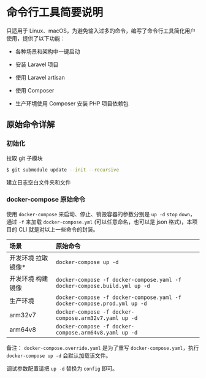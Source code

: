 # 命令行工具简要说明

只适用于 Linux、macOS，为避免输入过多的命令，编写了命令行工具简化用户使用，提供了以下功能：

* 各种场景和架构中一键启动

* 安装 Laravel 项目

* 使用 Laravel artisan

* 使用 Composer

* 生产环境使用 Composer 安装 PHP 项目依赖包

## 原始命令详解

### 初始化

拉取 git 子模块

```bash
$ git submodule update --init --recursive
```

建立日志空白文件夹和文件

### docker-compose 原始命令

使用 `docker-compose` 来启动、停止、销毁容器的参数分别是 `up -d` `stop` `down`，通过 `-f` 来加载 `docker-compose.yml` (可以任意命名，也可以是 json 格式)，本项目的 CLI 就是对以上一些命令的封装。

|场景|原始命令|
|:--|:--|
|开发环境 拉取镜像*|`docker-compose up -d`|
|开发环境 构建镜像|`docker-compose -f docker-compose.yaml -f docker-compose.build.yml up -d`|
|生产环境        |`docker-compose -f docker-compose.yaml -f docker-compose.prod.yml up -d`|
|arm32v7        |`docker-compose -f docker-compose.arm32v7.yaml up -d`|
|arm64v8        |`docker-compose -f docker-compose.arm64v8.yaml up -d`|

备注： `docker-compose.override.yaml` 是为了重写 `docker-compose.yaml`，执行 `docker-compose up -d` 会默认加载该文件。

调试参数配置请把 `up -d` 替换为 `config` 即可。
